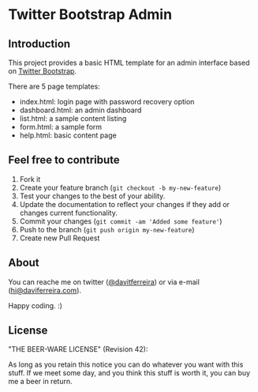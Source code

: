 # Twitter Bootstrap Admin

## Introduction

This project provides a basic HTML template for an admin interface based on [Twitter Bootstrap](http://twitter.github.com/bootstrap/).

There are 5 page templates:

* index.html: login page with password recovery option
* dashboard.html: an admin dashboard
* list.html: a sample content listing
* form.html: a sample form
* help.html: basic content page

## Feel free to contribute

1. Fork it
2. Create your feature branch (`git checkout -b my-new-feature`)
3. Test your changes to the best of your ability.
4. Update the documentation to reflect your changes if they add or changes current functionality.
5. Commit your changes (`git commit -am 'Added some feature'`)
6. Push to the branch (`git push origin my-new-feature`)
7. Create new Pull Request

## About

You can reache me on twitter ([@davitferreira](http://www.twitter.com/davitferreira)) or via e-mail ([hi@daviferreira.com](mailto:hi@daviferreira.com)).

Happy coding. :)

## License

"THE BEER-WARE LICENSE" (Revision 42):

As long as you retain this notice you can do whatever you want with this stuff. If we meet some day, and you think this stuff is worth it, you can buy me a beer in return.
